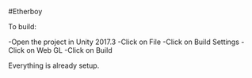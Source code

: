 #Etherboy 

To build:

-Open the project in Unity 2017.3
-Click on File
-Click on Build Settings
-Click on Web GL
-Click on Build

Everything is already setup.